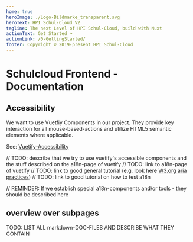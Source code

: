 ```yaml
---
home: true
heroImage: ./Logo-Bildmarke_transparent.svg
heroText: HPI Schul-Cloud V2
tagline: The next Level of HPI Schul-Cloud, build with Nuxt
actionText: Get Started →
actionLink: /0-GettingStarted/
footer: Copyright © 2019-present HPI Schul-Cloud
---
```



# Schulcloud Frontend - Documentation


## Accessibility
We want to use Vuetfiy Components in our project. They provide key interaction for all mouse-based-actions and utilize HTML5 semantic elements where applicable.

See: [Vuetify-Accessibility](https://vuetifyjs.com/en/features/accessibility/)

// TODO: describe that we try to use vuetify's accessible components and the stuff described on the a18n-page of vuetify
// TODO: link to a18n-page of vuetify
// TODO: link to good general tutorial (e.g. look here [W3.org aria practices](https://www.w3.org/TR/wai-aria-practices-1.1/))
// TODO: link to good tutorial on how to test a18n

// REMINDER: If we establish special a18n-components and/or tools - they should be described here

## overview over subpages

TODO: LIST ALL markdown-DOC-FILES AND DESCRIBE WHAT THEY CONTAIN